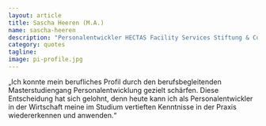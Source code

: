 ```yaml
---
layout: article
title: Sascha Heeren (M.A.)
name: sascha-heeren
description: "Personalentwickler HECTAS Facility Services Stiftung & Co. KG, Absolvent Personalentwicklung Jg. 2014"
category: quotes
tagline: 
image: pi-profile.jpg
---
```


„Ich konnte mein berufliches Profil durch den berufsbegleitenden Masterstudiengang Personalentwicklung gezielt schärfen. Diese Entscheidung hat sich gelohnt, denn heute kann ich als Personalentwickler in der Wirtschaft meine im Studium vertieften Kenntnisse in der Praxis wiedererkennen und anwenden.“

